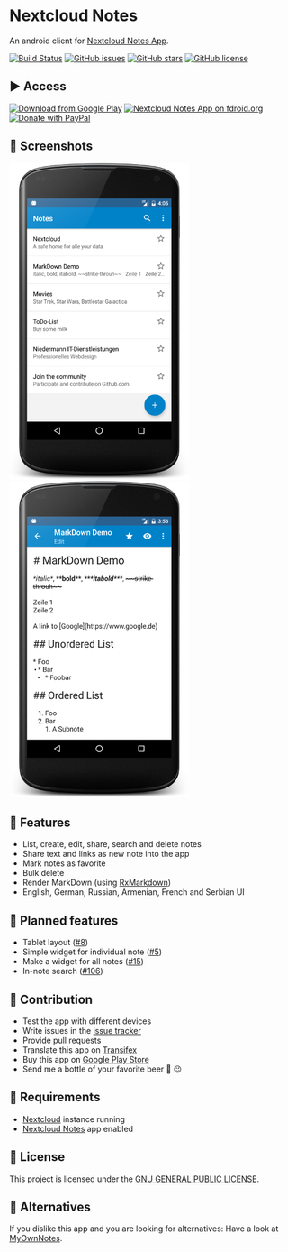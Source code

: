 # Nextcloud Notes
An android client for [Nextcloud Notes App](https://github.com/nextcloud/notes/).

[![Build Status](https://travis-ci.org/stefan-niedermann/nextcloud-notes.svg?branch=master)](https://travis-ci.org/stefan-niedermann/nextcloud-notes)
[![GitHub issues](https://img.shields.io/github/issues/stefan-niedermann/Owncloud-Notes.svg)](https://github.com/stefan-niedermann/Owncloud-Notes/issues)
[![GitHub stars](https://img.shields.io/github/stars/stefan-niedermann/Owncloud-Notes.svg)](https://github.com/stefan-niedermann/Owncloud-Notes/stargazers)
[![GitHub license](https://img.shields.io/badge/license-AGPL-blue.svg)](https://raw.githubusercontent.com/stefan-niedermann/Owncloud-Notes/master/LICENSE)

## :arrow_forward: Access

[![Download from Google Play](http://www.android.com/images/brand/android_app_on_play_large.png)](https://play.google.com/store/apps/details?id=it.niedermann.owncloud.notes)
[![Nextcloud Notes App on fdroid.org](https://camo.githubusercontent.com/7df0eafa4433fa4919a56f87c3d99cf81b68d01c/68747470733a2f2f662d64726f69642e6f72672f77696b692f696d616765732f632f63342f462d44726f69642d627574746f6e5f617661696c61626c652d6f6e2e706e67)](https://f-droid.org/repository/browse/?fdid=it.niedermann.owncloud.notes)
[![Donate with PayPal](https://raw.githubusercontent.com/stefan-niedermann/paypal-donate-button/master/paypal-donate-button.png)](https://www.paypal.com/cgi-bin/webscr?cmd=_s-xclick&hosted_button_id=K7HVLE6J7SXXA)

## :eyes: Screenshots
![Screenshot of list view](/demo-list.png)
![Screenshot of edit view](/demo-edit.png)

## :rocket: Features
* List, create, edit, share, search and delete notes
* Share text and links as new note into the app
* Mark notes as favorite
* Bulk delete
* Render MarkDown (using [RxMarkdown](https://github.com/yydcdut/RxMarkdown))
* English, German, Russian, Armenian, French and Serbian UI

## :checkered_flag: Planned features
* Tablet layout ([#8](https://github.com/stefan-niedermann/OwnCloud-Notes/issues/8))
* Simple widget for individual note ([#5](https://github.com/stefan-niedermann/OwnCloud-Notes/issues/5))
* Make a widget for all notes ([#15](https://github.com/stefan-niedermann/OwnCloud-Notes/issues/15))
* In-note search ([#106](https://github.com/stefan-niedermann/OwnCloud-Notes/issues/106))

## :wrench: Contribution
* Test the app with different devices
* Write issues in the [issue tracker](https://github.com/stefan-niedermann/OwnCloud-Notes/issues)
* Provide pull requests
* Translate this app on [Transifex](https://www.transifex.com/nextcloud/nextcloud/android-notes/)
* Buy this app on [Google Play Store](https://play.google.com/store/apps/details?id=it.niedermann.owncloud.notes)
* Send me a bottle of your favorite beer :beers: :wink:

## :link: Requirements
* [Nextcloud](https://nextcloud.com/) instance running
* [Nextcloud Notes](https://github.com/nextcloud/notes) app enabled

## :notebook: License
This project is licensed under the [GNU GENERAL PUBLIC LICENSE](/LICENSE).

## :twisted_rightwards_arrows: Alternatives
If you dislike this app and you are looking for alternatives: Have a look at [MyOwnNotes](https://github.com/aykit/MyOwnNotes).

